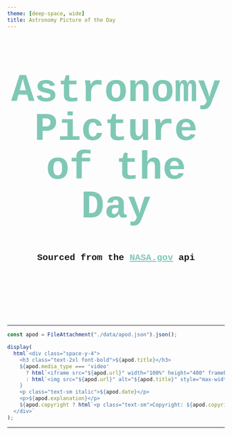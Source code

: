 ```yaml
---
theme: [deep-space, wide]
title: Astronomy Picture of the Day
---
```

<body>

<div class="hero">
  <h1>
  Astronomy Picture of the Day
  </h1>
  <h2>
  Sourced from the <a href="https://api.nasa.gov/">NASA.gov</a> api
  </h2>
</div>

---


```js
const apod = FileAttachment("./data/apod.json").json();
```

```js
display(
  html`<div class="space-y-4">
    <h3 class="text-2xl font-bold">${apod.title}</h3>
    ${apod.media_type === 'video' 
      ? html`<iframe src="${apod.url}" width="100%" height="400" frameborder="0"></iframe>`
      : html`<img src="${apod.url}" alt="${apod.title}" style="max-width: 100%; height: auto;" />`
    }
    <p class="text-sm italic">${apod.date}</p>
    <p>${apod.explanation}</p>
    ${apod.copyright ? html`<p class="text-sm">Copyright: ${apod.copyright}</p>` : ''}
  </div>`
);
```


---

</body>

<style>

.hero {
  display: flex;
  flex-direction: column;
  align-items: center;
  font-family: Consolas, Menlo, Monaco, 'Courier New', monospace;
  margin: 4rem 0 8rem;
  text-wrap: balance;
  text-align: center;
}

.hero h1 {
  margin: 1rem 0;
  padding: 1rem 0;
  max-width: none;
  font-size: 14vw;
  font-weight: 900;
  line-height: 1;
  color: #7fc8b6;
}

a[href] {
  color: #7fc8b6;
}

@media (min-width: 640px) {
  .hero h1 {
    font-size: 90px;
  }
}

</style>